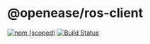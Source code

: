 # @openease/ros-client

[![npm (scoped)](https://img.shields.io/npm/v/openease/ros-client.svg)](https://www.npmjs.com/package/openease/ros-client)
[![Build Status](https://travis-ci.org/ease-crc/ros-js-client.svg?branch=master)](https://travis-ci.org/ease-crc/ros-js-client)
